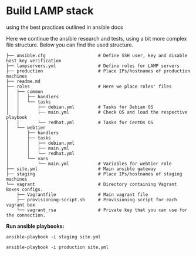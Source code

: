 # Build LAMP stack  
using the best practices outlined in ansible docs

Here we continue the ansible research and tests, using a bit more complex file structure. Below you can find the used structure.


    ├── ansible.cfg                    # Define SSH user, key and disable host key verification 
    ├── lampservers.yml                # Define roles for LAMP servers
    ├── production                     # Place IPs/hostnames of production machines
    ├── readme.md
    ├── roles                          # Here we place roles' files
    │   ├── common
    │   │   ├── handlers
    │   │   └── tasks
    │   │       ├── debian.yml         # Tasks for Debian OS
    │   │       ├── main.yml           # Check OS and load the respective playbook
    │   │       └── redhat.yml         # Tasks for CentOs OS
    │   └── webtier
    │       ├── handlers
    │       ├── tasks
    │       │   ├── debian.yml
    │       │   ├── main.yml
    │       │   └── redhat.yml
    │       └── vars
    │           └── main.yml           # Variables for webtier role
    ├── site.yml                       # Main ansible gateway
    ├── staging                        # Place IPs/hostnames of staging machines
    └── vagrant                        # Directory containing Vagrant Boxes configs.
        ├── Vagrantfile                # Main vagrant file
        ├── provisioning-script.sh     # Provisioning script for each vagrant box
        └── vagrant_rsa                # Private key that you can use for the connection.

**Run ansible playbooks:**

    ansible-playbook -i staging site.yml

    ansible-playbook -i production site.yml
